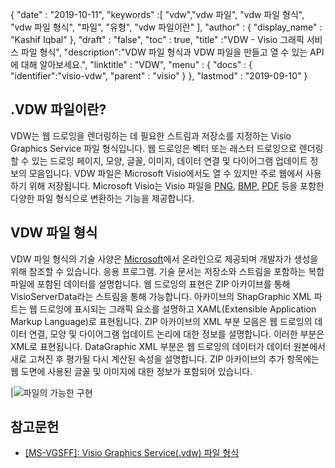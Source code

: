 {
  "date" : "2019-10-11",
  "keywords" :[ "vdw","vdw 파일", "vdw 파일 형식", "vdw 파일 형식", "파일", "유형", "vdw 파일이란" ],
  "author" : {
    "display_name" : "Kashif Iqbal"
},
  "draft" : "false",
  "toc" : true,
  "title" :"VDW - Visio 그래픽 서비스 파일 형식",
  "description":"VDW 파일 형식과 VDW 파일을 만들고 열 수 있는 API에 대해 알아보세요.",
  "linktitle" : "VDW",
  "menu" : {
    "docs" : {
      "identifier":"visio-vdw",
      "parent" : "visio"
}
},
  "lastmod" : "2019-09-10"
}
## .VDW 파일이란?

VDW는 웹 드로잉을 렌더링하는 데 필요한 스트림과 저장소를 지정하는 Visio Graphics Service 파일 형식입니다. 웹 드로잉은 벡터 또는 래스터 드로잉으로 렌더링할 수 있는 드로잉 페이지, 모양, 글꼴, 이미지, 데이터 연결 및 다이어그램 업데이트 정보의 모음입니다. VDW 파일은 Microsoft Visio에서도 열 수 있지만 주로 웹에서 사용하기 위해 저장됩니다. Microsoft Visio는 Visio 파일을 [PNG](/ko/Image/PNG/), [BMP](/ko/image/bmp/), [PDF](/ko/pdf/) 등을 포함한 다양한 파일 형식으로 변환하는 기능을 제공합니다.

## **VDW** 파일 형식

VDW 파일 형식의 기술 사양은 [Microsoft](https://msdn.microsoft.com/en-us/library/dd924076(v#office.12).aspx)에서 온라인으로 제공되며 개발자가 생성을 위해 참조할 수 있습니다. 응용 프로그램. 기술 문서는 저장소와 스트림을 포함하는 복합 파일에 포함된 데이터를 설명합니다. 웹 드로잉의 표현은 ZIP 아카이브를 통해 VisioServerData라는 스트림을 통해 가능합니다. 아카이브의 ShapGraphic XML 파트는 웹 드로잉에 표시되는 그래픽 요소를 설명하고 XAML(Extensible Application Markup Language)로 표현됩니다. ZIP 아카이브의 XML 부분 모음은 웹 드로잉의 데이터 연결, 모양 및 다이어그램 업데이트 논리에 대한 정보를 설명합니다. 이러한 부분은 XML로 표현됩니다. DataGraphic XML 부분은 웹 드로잉의 데이터가 데이터 원본에서 새로 고쳐진 후 평가될 다시 계산된 속성을 설명합니다. ZIP 아카이브의 추가 항목에는 웹 도면에 사용된 글꼴 및 이미지에 대한 정보가 포함되어 있습니다.

|![파일의 가능한 구현](/ko/web/vdw.png "파일의 가능한 구현")

## 참고문헌

* [[MS-VGSFF]: Visio Graphics Service(.vdw) 파일 형식](https://msdn.microsoft.com/en-us/library/dd924076(v#office.12).aspx)

